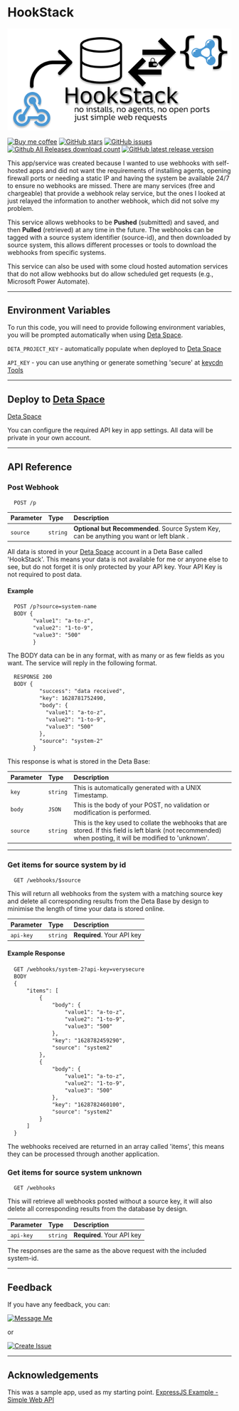 # HookStack

![HookStack](https://github.com/tomcollis/HookStack/blob/main/img/HookStack-Banner.png?raw=true)

[![Buy me coffee](https://img.shields.io/badge/Buy%20me%20-coffee!-orange.svg?logo=buy-me-a-coffee&color=795548)](https://paypal.me/TomCollisUK/3)
[![GitHub stars](https://img.shields.io/github/stars/tomcollis/HookStack)](https://github.com/tomcollis/HookStack/stargazers)
[![GitHub issues](https://img.shields.io/github/issues/tomcollis/HookStack)](https://github.com/tomcollis/HookStack/issues)
[![Github All Releases download count](https://img.shields.io/github/downloads/tomcollis/HookStack/total.svg?style=flat)](https://github.com/tomcollis/HookStack/releases/latest)
[![GitHub latest release version](https://img.shields.io/github/v/release/tomcollis/HookStack.svg?style=flat)](https://github.com/tomcollis/HookStack/releases/latest)

This app/service was created because I wanted to use webhooks with self-hosted apps and did not want the requirements of installing agents, opening firewall ports or needing a static IP and having the system be available 24/7 to ensure no webhooks are missed. There are many services (free and chargeable) that provide a webhook relay service, but the ones I looked at just relayed the information to another webhook, which did not solve my problem.

This service allows webhooks to be **Pushed** (submitted) and saved, and then **Pulled** (retrieved) at any time in the future. The webhooks can be tagged with a source system identifier (source-id), and then downloaded by source system, this allows different processes or tools to download the webhooks from specific systems.

This service can also be used with some cloud hosted automation services that do not allow webhooks but do allow scheduled get requests (e.g., Microsoft Power Automate).

___

## Environment Variables

To run this code, you will need to provide following environment variables, you will be prompted automatically when using [Deta Space](https://deta.space/).

`DETA_PROJECT_KEY` - automatically populate when deployed to [Deta Space](https://deta.space/)

`API_KEY` - you can use anything or generate something 'secure' at [keycdn Tools](https://tools.keycdn.com/sha256-online-generator)

___

## Deploy to [Deta Space](https://deta.space/)

[Deta Space](https://deta.space/discovery/@tmhy-tomuky2k/hookstack)

You can configure the required API key in app settings.
All data will be private in your own account.

___

## API Reference

### Post Webhook

```http
  POST /p
```

| Parameter | Type     | Description                |
| :-------- | :------- | :------------------------- |
| `source` | `string` | **Optional but Recommended**. Source System Key, can be anything you want or left blank .|

All data is stored in your [Deta Space](https://deta.space/) account in a Deta Base called 'HookStack'. This means your data is not available for me or anyone else to see, but do not forget it is only protected by your API key. Your API Key is not required to post data.

#### Example

```http
  POST /p?source=system-name
  BODY {
        "value1": "a-to-z",
        "value2": "1-to-9",
        "value3": "500"
        }
```

The BODY data can be in any format, with as many or as few fields as you want. The service will reply in the following format.

```http
  RESPONSE 200
  BODY {
          "success": "data received",
          "key": 1628781752490,
          "body": {
            "value1": "a-to-z",
            "value2": "1-to-9",
            "value3": "500"
          },
          "source": "system-2"
        }
```

This response is what is stored in the Deta Base:

| Parameter | Type     | Description                |
| :-------- | :------- | :------------------------- |
| `key`     | `string` | This is automatically generated with a UNIX Timestamp. |
| `body`    | `JSON`   | This is the body of your POST, no validation or modification is performed. |
| `source`  | `string` | This is the key used to collate the webhooks that are stored. If this field is left blank (not recommended) when posting, it will be modified to 'unknown'. |

___

### Get items for source system by id

```http
  GET /webhooks/$source
```

This will return all webhooks from the system with a matching source key and delete all corresponding results from the Deta Base by design to minimise the length of time your data is stored online.

| Parameter | Type     | Description                |
| :-------- | :------- | :------------------------- |
| `api-key` | `string` | **Required**. Your API key |

#### Example Response

```http
  GET /webhooks/system-2?api-key=verysecure
  BODY
  {
      "items": [
          {
              "body": {
                  "value1": "a-to-z",
                  "value2": "1-to-9",
                  "value3": "500"
              },
              "key": "1628782459290",
              "source": "system2"
          },
          {
              "body": {
                  "value1": "a-to-z",
                  "value2": "1-to-9",
                  "value3": "500"
              },
              "key": "1628782460100",
              "source": "system2"
          }
      ]
  }
```

The webhooks received are returned in an array called 'items', this means they can be processed through another application.

### Get items for source system unknown

```http
  GET /webhooks
```

This will retrieve all webhooks posted without a source key, it will also delete all corresponding results from the database by design.

| Parameter | Type     | Description                |
| :-------- | :------- | :------------------------- |
| `api-key` | `string` | **Required**. Your API key |

The responses are the same as the above request with the included system-id.

___

## Feedback

If you have any feedback, you can:

[![Message Me](https://img.shields.io/static/v1?label=Message%20on&message=Telegram&color=27A7E7&logo=telegram&style=for-the-badge)](https://t.me/tomcollis)

or

[![Create Issue](https://img.shields.io/static/v1?label=Create%20New&message=Issue&color=4EC820&logo=github&style=for-the-badge)](https://github.com/tomcollis/HookStack/issues)

___

## Acknowledgements

This was a sample app, used as my starting point. [ExpressJS Example - Simple Web API](https://github.com/expressjs/express/blob/28db2c2c5cf992c897d1fbbc6b119ee02fe32ab1/examples/web-service/index.js)
